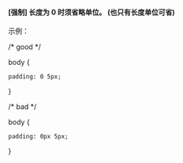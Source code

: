 #### \[强制\] 长度为 0 时须省略单位。 \(也只有长度单位可省\)

示例：

/\* good \*/

body {

    padding: 0 5px;

}



/\* bad \*/

body {

    padding: 0px 5px;

}

